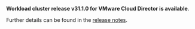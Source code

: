 **Workload cluster release v31.1.0 for VMware Cloud Director is available**.

Further details can be found in the [release notes](https://docs.giantswarm.io/changes/workload-cluster-releases-cloud-director/releases/cloud-director-31.1.0).
